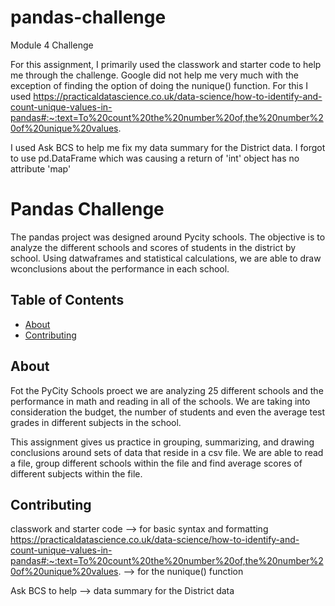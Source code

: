 # pandas-challenge
Module 4 Challenge


For this assignment, I primarily used the classwork and starter code to help me through the challenge.
Google did not help me very much with the exception of finding the option of doing the nunique() function. For this I used https://practicaldatascience.co.uk/data-science/how-to-identify-and-count-unique-values-in-pandas#:~:text=To%20count%20the%20number%20of,the%20number%20of%20unique%20values.

I used Ask BCS to help me fix my data summary for the District data. I forgot to use pd.DataFrame which was causing a return of 'int' object has no attribute 'map'


# Pandas Challenge 
The pandas project was designed around Pycity schools. The objective is to analyze the different schools and scores of students in the district by school. Using datwaframes and statistical calculations, we are able to draw wconclusions about the performance in each school.

## Table of Contents

- [About](#about)
- [Contributing](#contributing)

## About
Fot the PyCity Schools proect we are analyzing 25 different schools and the performance in math and reading in all of the schools. We are taking into consideration the budget, the number of students and even the average test grades in different subjects in the school. 

This assignment gives us practice in grouping, summarizing, and drawing conclusions around sets of data that reside in a csv file. We are able to read a file, group different schools within the file and find average scores of different subjects within the file. 



## Contributing
classwork and starter code --> for basic syntax and formatting
 https://practicaldatascience.co.uk/data-science/how-to-identify-and-count-unique-values-in-pandas#:~:text=To%20count%20the%20number%20of,the%20number%20of%20unique%20values. --> for the nunique() function

Ask BCS to help --> data summary for the District data

